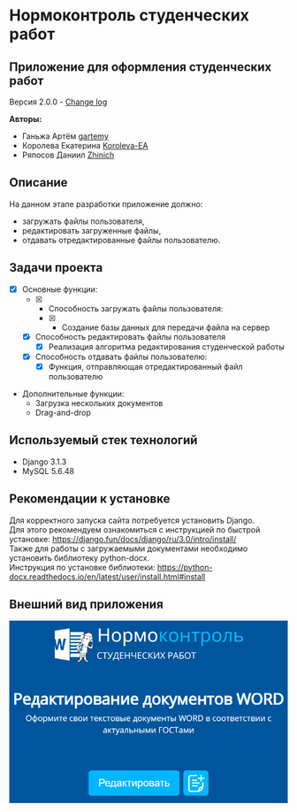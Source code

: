 # Нормоконтроль студенческих работ

## Приложение для оформления студенческих работ

Версия 2.0.0 - [Change log](CHANGELOG.md)

**Авторы:**
* Ганьжа Артём [gartemy](https://github.com/gartemy)
* Королева Екатерина [Koroleva-EA](https://github.com/Koroleva-EA)
* Ряпосов Даниил [Zhinich](https://github.com/Zhinich)

## Описание
На данном этапе разработки приложение должно:
* загружать файлы пользователя,
* редактировать загруженные файлы,
* отдавать отредактированные файлы пользователю.

## Задачи проекта
- [x] Основные функции:
  - [x] - Способность загружать файлы пользователя:
    - [x] - Создание базы данных для передачи файла на сервер
  - [x] Способность редактировать файлы пользователя
    - [x] Реализация алгоритма редактирования студенческой работы
  - [x] Способность отдавать файлы пользователю:
    - [x] Функция, отправляющая отредактированный файл пользователю
- Дополнительные функции:
  - Загрузка нескольких документов 
  - Drag-and-drop
 
## Используемый стек технологий
* Django 3.1.3
* MySQL 5.6.48

## Рекомендации к установке
Для корректного запуска сайта потребуется установить Django.  
Для этого рекомендуем ознакомиться с инструкцией по быстрой установке: https://django.fun/docs/django/ru/3.0/intro/install/  
Также для работы с загружаемыми документами необходимо установить библиотеку python-docx.  
Инструкция по установке библиотеки: https://python-docx.readthedocs.io/en/latest/user/install.html#install   

## Внешний вид приложения
<img src="https://github.com/gartemy/ControlSystem/blob/master/pages/static/images/readme-interface.png" >

